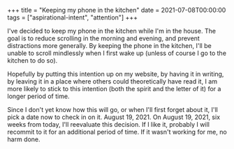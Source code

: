 +++
title = "Keeping my phone in the kitchen"
date = 2021-07-08T00:00:00
tags = ["aspirational-intent", "attention"]
+++

I've decided to keep my phone in the kitchen while I'm in the house.
The goal is to reduce scrolling in the morning and evening, and prevent distractions more generally.
By keeping the phone in the kitchen, I'll be unable to scroll mindlessly when I first wake up (unless of course I go to the kitchen to do so).

Hopefully by putting this intention up on my website, by having it in writing, by leaving it in a place where others could theoretically have read it, I am more likely to stick to this intention (both the spirit and the letter of it) for a longer period of time.

Since I don't yet know how this will go, or when I'll first forget about it, I'll pick a date now to check in on it. August 19, 2021. On August 19, 2021, six weeks from today, I'll reevaluate this decision. If I like it, probably I will recommit to it for an additional period of time. If it wasn't working for me, no harm done.
